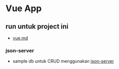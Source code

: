 # Vue App

## run untuk project ini
- [vue.md](vue.md)

### json-server
- sample db untuk CRUD menggunakan [json-server](https://github.com/typicode/json-server)
